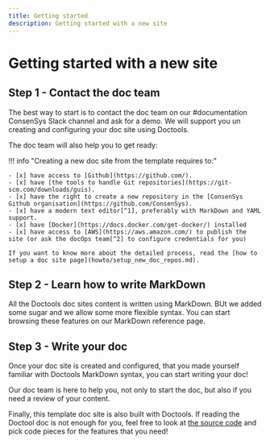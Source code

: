 ```yaml
---
title: Getting started
description: Getting started with a new site
---
```


# Getting started with a new site

## Step 1 - Contact the doc team

The best way to start is to contact the doc team on our #documentation ConsenSys Slack channel and ask for a demo.
We will support you un creating and configuring your doc site using Doctools.

The doc team will also help you to get ready:

!!! info "Creating a new doc site from the template requires to:"

    - [x] have access to [Github](https://github.com/).
    - [x] have [the tools to handle Git repositories](https://git-scm.com/downloads/guis).
    - [x] have the right to create a new repository in the [ConsenSys Github organisation](https://github.com/ConsenSys).
    - [x] have a modern text editor[^1], preferably with MarkDown and YAML support.
    - [x] have [Docker](https://docs.docker.com/get-docker/) installed
    - [x] have access to [AWS](https://aws.amazon.com/) to publish the site (or ask the docOps team[^2] to configure credentials for you)

    If you want to know more about the detailed process, read the [how to setup a doc site page](howto/setup_new_doc_repos.md).

## Step 2 - Learn how to write MarkDown

All the Doctools doc sites content is written using MarkDown. BUt we added some sugar and we allow some
more flexible syntax. You can start browsing these features on our MarkDown reference page.

## Step 3 - Write your doc

Once your doc site is created and configured, that you made yourself familiar with Doctools MarkDown syntax,
you can start writing your doc!

Our doc team is here to help you, not only to start the doc, but also if you need a review of your content.

Finally, this template doc site is also built with Doctools. If reading the Doctool doc is not enough for you, feel free to look at [the source code](https://github.com/Consensys/doctools.template-site/) and pick code pieces for the features that you need!

[^1]:
    UFT-8 and linux end-of-lines capable.
    We use intelliJ, Atom, Sublime but feel free to use your favourite one.
    It has to be raw text capable, no Word or Google Docs

[^2]:
    Ask on ConsenSys Slack #documentation channel.
